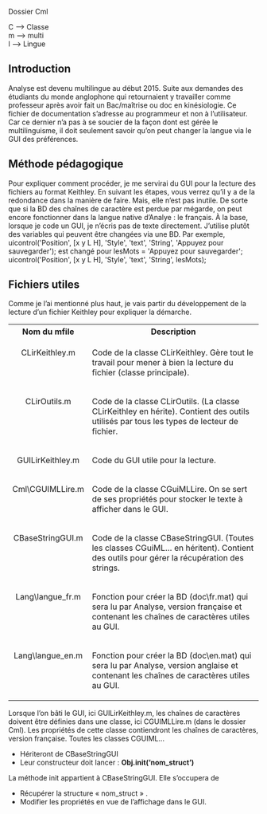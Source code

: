 Dossier Cml

C --> Classe<br/>
m --> multi<br/>
l --> Lingue<br/>

<H2>Introduction</H2>
Analyse est devenu multilingue au début 2015. Suite aux demandes des étudiants du monde anglophone qui retournaient y travailler comme professeur après avoir fait un Bac/maîtrise ou doc  en kinésiologie.
Ce fichier de documentation s’adresse au programmeur et non à l’utilisateur. Car ce dernier n’a pas à se soucier de la façon dont est gérée le multilinguisme, il doit seulement savoir qu’on peut changer la langue via le GUI des préférences.
<H2>Méthode pédagogique</H2>
Pour expliquer comment procéder, je me servirai du GUI pour la lecture des fichiers au format  Keithley. En suivant les étapes, vous verrez qu’il y a de la redondance dans la manière de faire. Mais, elle n’est pas inutile. De sorte que si la BD des chaînes de caractère est perdue par mégarde, on peut encore fonctionner dans la langue native d’Analye : le français.
À la base, lorsque je code un GUI, je n’écris pas de texte directement. J’utilise plutôt des variables qui peuvent être changées via une BD. Par exemple,
uicontrol('Position', [x y L H], 'Style', 'text', 'String', 'Appuyez pour sauvegarder');
est changé pour
lesMots =  'Appuyez pour sauvegarder';
uicontrol('Position', [x y L H], 'Style', 'text', 'String', lesMots);
<H2>Fichiers utiles</H2>
Comme je l’ai mentionné plus haut, je vais partir du développement de la lecture d’un fichier Keithley pour expliquer la démarche.

<table cellspacing="0" cellpadding="4" border="0" width="80%">
<th>Nom du mfile</th><th>Description</th>
  <tr valign="top">
    <td width="20%">
      <p><center>
         CLirKeithley.m
      </center></p>
    </td>
    <td>
      <p>
      	Code de la classe CLirKeithley. Gère tout le travail pour mener à bien la lecture du fichier (classe principale).<br/>
      </p>
    </td>
  </tr>
  <tr valign="top">
    <td width="20%">
      <p><center>
         CLirOutils.m
      </center></p>
    </td>
    <td>
      <p>
      	Code de la classe CLirOutils. (La classe CLirKeithley en hérite). Contient des outils utilisés par tous les types de lecteur de fichier.<br/>
      </p>
    </td>
  </tr>
  <tr valign="top">
    <td width="20%">
      <p><center>
         GUILirKeithley.m
      </center></p>
    </td>
    <td>
      <p>
      	Code du GUI utile pour la lecture.<br/>
      </p>
    </td>
  </tr>
  <tr valign="top">
    <td width="20%">
      <p><center>
         Cml\CGUIMLLire.m
      </center></p>
    </td>
    <td>
      <p>
      	Code de la classe CGuiMLLire. On se sert de ses propriétés pour stocker le texte à afficher dans le GUI.<br/>
      </p>
    </td>
  </tr>
  <tr valign="top">
    <td width="20%">
      <p><center>
         CBaseStringGUI.m
      </center></p>
    </td>
    <td>
      <p>
      	Code de la classe CBaseStringGUI. (Toutes les classes CGuiML… en héritent). Contient des outils pour gérer la récupération des strings.<br/>
      </p>
    </td>
  </tr>
  <tr valign="top">
    <td width="20%">
      <p><center>
         Lang\langue_fr.m
      </center></p>
    </td>
    <td>
      <p>
      	Fonction pour créer la BD (doc\fr.mat) qui sera lu par Analyse, version française et contenant les chaînes de caractères utiles au GUI.<br/>
      </p>
    </td>
  </tr>
  <tr valign="top">
    <td width="20%">
      <p><center>
         Lang\langue_en.m
      </center></p>
    </td>
    <td>
      <p>
      	Fonction pour créer la BD (doc\en.mat) qui sera lu par Analyse, version anglaise et contenant les chaînes de caractères utiles au GUI.<br/>
      </p>
    </td>
  </tr>
</table>

Lorsque l’on bâti le GUI, ici GUILirKeithley.m, les chaînes de caractères doivent être définies dans une classe, ici CGUIMLLire.m (dans le dossier Cml). Les propriétés de cette classe contiendront les chaînes de caractères, version française. Toutes les classes CGUIML…

-	Hériteront de CBaseStringGUI
-	Leur constructeur doit lancer :  <b>Obj.init(‘nom_struct’)</b><br/>

La méthode init appartient à CBaseStringGUI. Elle s’occupera de

-	Récupérer la structure « nom_struct » .
-	Modifier les propriétés en vue de l’affichage dans le GUI.
